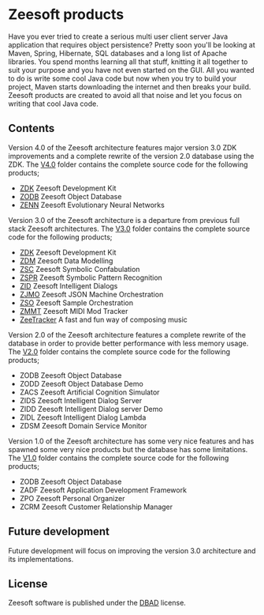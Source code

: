 Zeesoft products
================
Have you ever tried to create a serious multi user client server Java application that requires object persistence?
Pretty soon you'll be looking at Maven, Spring, Hibernate, SQL databases and a long list of Apache libraries.
You spend months learning all that stuff, knitting it all together to suit your purpose and you have not even started on the GUI.
All you wanted to do is write some cool Java code but now when you try to build your project, 
Maven starts downloading the internet and then breaks your build.
Zeesoft products are created to avoid all that noise and let you focus on writing that cool Java code.
 
Contents
--------
Version 4.0 of the Zeesoft architecture features major version 3.0 ZDK improvements and a complete rewrite of the version 2.0 database using the ZDK.
The <a href="https://github.com/DyzLecticus/Zeesoft/tree/master/V4.0">V4.0</a> folder contains the complete source code for the following products;
 * [ZDK](https://github.com/DyzLecticus/Zeesoft/blob/master/V4.0/ZDK/) Zeesoft Development Kit  
 * [ZODB](https://github.com/DyzLecticus/Zeesoft/blob/master/V4.0/ZODB/) Zeesoft Object Database  
 * [ZENN](https://github.com/DyzLecticus/Zeesoft/blob/master/V4.0/ZENN/) Zeesoft Evolutionary Neural Networks  

Version 3.0 of the Zeesoft architecture is a departure from previous full stack Zeesoft architectures.
The <a href="https://github.com/DyzLecticus/Zeesoft/tree/master/V3.0">V3.0</a> folder contains the complete source code for the following products;  
 * [ZDK](https://github.com/DyzLecticus/Zeesoft/blob/master/V3.0/ZDK/) Zeesoft Development Kit  
 * [ZDM](https://github.com/DyzLecticus/Zeesoft/blob/master/V3.0/ZDM/) Zeesoft Data Modelling  
 * [ZSC](https://github.com/DyzLecticus/Zeesoft/blob/master/V3.0/ZSC/) Zeesoft Symbolic Confabulation  
 * [ZSPR](https://github.com/DyzLecticus/Zeesoft/blob/master/V3.0/ZSPR/) Zeesoft Symbolic Pattern Recognition  
 * [ZID](https://github.com/DyzLecticus/Zeesoft/blob/master/V3.0/ZID/) Zeesoft Intelligent Dialogs  
 * [ZJMO](https://github.com/DyzLecticus/Zeesoft/blob/master/V3.0/ZJMO/) Zeesoft JSON Machine Orchestration  
 * [ZSO](https://github.com/DyzLecticus/Zeesoft/blob/master/V3.0/ZSO/) Zeesoft Sample Orchestration  
 * [ZMMT](https://github.com/DyzLecticus/Zeesoft/blob/master/V3.0/ZMMT/) Zeesoft MIDI Mod Tracker
 * [ZeeTracker](https://github.com/DyzLecticus/Zeesoft/blob/master/ZeeTracker/) A fast and fun way of composing music
 
Version 2.0 of the Zeesoft architecture features a complete rewrite of the database in order to provide better performance with less memory usage.
The <a href="https://github.com/DyzLecticus/Zeesoft/tree/master/V2.0">V2.0</a> folder contains the complete source code for the following products;
 * ZODB Zeesoft Object Database
 * ZODD Zeesoft Object Database Demo
 * ZACS Zeesoft Artificial Cognition Simulator
 * ZIDS Zeesoft Intelligent Dialog Server
 * ZIDD Zeesoft Intelligent Dialog server Demo
 * ZIDL Zeesoft Intelligent Dialog Lambda
 * ZDSM Zeesoft Domain Service Monitor

Version 1.0 of the Zeesoft architecture has some very nice features and has spawned some very nice products but the database has some limitations.
The <a href="https://github.com/DyzLecticus/Zeesoft/tree/master/V1.0">V1.0</a> folder contains the complete source code for the following products;
  * ZODB Zeesoft Object Database
  * ZADF Zeesoft Application Development Framework
  * ZPO	 Zeesoft Personal Organizer
  * ZCRM Zeesoft Customer Relationship Manager
 
Future development
------------------
Future development will focus on improving the version 3.0 architecture and its implementations.
  
License
-------
Zeesoft software is published under the <a href="http://www.dbad-license.org/">DBAD</a> license.
